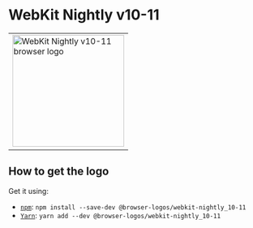 WebKit Nightly v10-11
=====================

<!-- markdownlint-disable line-length no-inline-html -->
<table>
    <tr height=230>
        <td>
            <a href="https://github.com/alrra/browser-logos/tree/896ab303b43decd25c518ea5dc0081e6974d344a/src/archive/webkit-nightly_10-11">
                <img width=220 src="https://raw.githubusercontent.com/alrra/browser-logos/896ab303b43decd25c518ea5dc0081e6974d344a/src/archive/webkit-nightly_10-11/webkit-nightly_10-11_512x512.png" alt="WebKit Nightly v10-11 browser logo">
            </a>
        </td>
    </tr>
</table>
<!-- markdownlint-enable line-length no-inline-html -->

How to get the logo
-------------------

Get it using:

* [`npm`][npm]: `npm install --save-dev @browser-logos/webkit-nightly_10-11`
* [`Yarn`][yarn]: `yarn add --dev @browser-logos/webkit-nightly_10-11`

<!-- Link labels: -->

[npm]: https://www.npmjs.com/
[yarn]: https://yarnpkg.com/
